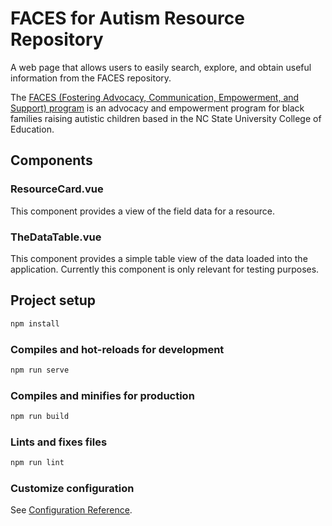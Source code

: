 # FACES for Autism Resource Repository

A web page that allows users to easily search, explore, and obtain useful information from the FACES repository.

The [FACES (Fostering Advocacy, Communication, Empowerment, and Support) program](https://sites.google.com/ncsu.edu/facesprogram/home) is an advocacy and empowerment program for black families raising autistic children based in the NC State University College of Education.

## Components

### ResourceCard.vue

This component provides a view of the field data for a resource.

### TheDataTable.vue

This component provides a simple table view of the data loaded into the application. Currently this component is only relevant for testing purposes.

## Project setup

```bash
npm install
```

### Compiles and hot-reloads for development

```bash
npm run serve
```

### Compiles and minifies for production

```bash
npm run build
```

### Lints and fixes files

```bash
npm run lint
```

### Customize configuration

See [Configuration Reference](https://cli.vuejs.org/config/).
